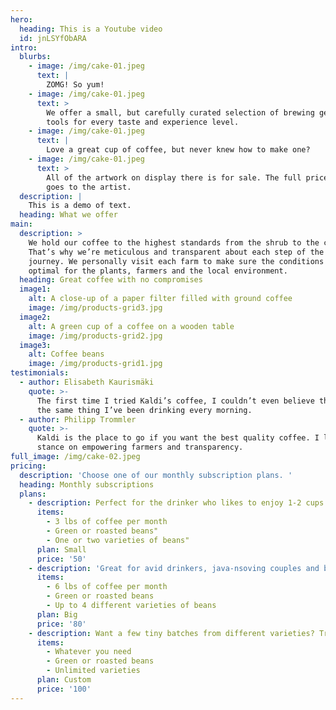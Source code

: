 ```yaml
---
hero:
  heading: This is a Youtube video
  id: jnLSYfObARA
intro:
  blurbs:
    - image: /img/cake-01.jpeg
      text: |
        ZOMG! So yum!
    - image: /img/cake-01.jpeg
      text: >
        We offer a small, but carefully curated selection of brewing gear and
        tools for every taste and experience level.
    - image: /img/cake-01.jpeg
      text: |
        Love a great cup of coffee, but never knew how to make one?
    - image: /img/cake-01.jpeg
      text: >
        All of the artwork on display there is for sale. The full price you pay
        goes to the artist.
  description: |
    This is a demo of text.
  heading: What we offer
main:
  description: >
    We hold our coffee to the highest standards from the shrub to the cup.
    That’s why we’re meticulous and transparent about each step of the coffee’s
    journey. We personally visit each farm to make sure the conditions are
    optimal for the plants, farmers and the local environment.
  heading: Great coffee with no compromises
  image1:
    alt: A close-up of a paper filter filled with ground coffee
    image: /img/products-grid3.jpg
  image2:
    alt: A green cup of a coffee on a wooden table
    image: /img/products-grid2.jpg
  image3:
    alt: Coffee beans
    image: /img/products-grid1.jpg
testimonials:
  - author: Elisabeth Kaurismäki
    quote: >-
      The first time I tried Kaldi’s coffee, I couldn’t even believe that was
      the same thing I’ve been drinking every morning.
  - author: Philipp Trommler
    quote: >-
      Kaldi is the place to go if you want the best quality coffee. I love their
      stance on empowering farmers and transparency.
full_image: /img/cake-02.jpeg
pricing:
  description: 'Choose one of our monthly subscription plans. '
  heading: Monthly subscriptions
  plans:
    - description: Perfect for the drinker who likes to enjoy 1-2 cups per day.
      items:
        - 3 lbs of coffee per month
        - Green or roasted beans"
        - One or two varieties of beans"
      plan: Small
      price: '50'
    - description: 'Great for avid drinkers, java-nsoving couples and bigger crowds'
      items:
        - 6 lbs of coffee per month
        - Green or roasted beans
        - Up to 4 different varieties of beans
      plan: Big
      price: '80'
    - description: Want a few tiny batches from different varieties? Try our custom plan
      items:
        - Whatever you need
        - Green or roasted beans
        - Unlimited varieties
      plan: Custom
      price: '100'
---
```


